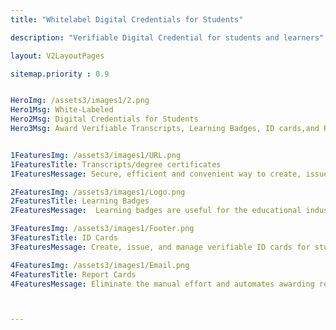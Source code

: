 ```yaml
---
title: "Whitelabel Digital Credentials for Students"

description: "Verifiable Digital Credential for students and learners"

layout: V2LayoutPages

sitemap.priority : 0.9


HeroImg: /assets3/images1/2.png
Hero1Msg: White-Labeled
Hero2Msg: Digital Credentials for Students
Hero3Msg: Award Verifiable Transcripts, Learning Badges, ID cards,and Report Cards for educational Institutions


1FeaturesImg: /assets3/images1/URL.png
1FeaturesTitle: Transcripts/degree certificates
1FeaturesMessage: Secure, efficient and convenient way to create, issue and manage transcripts and degree certificates. These credentials allow institutions to easily verify the authenticity of the documents and provide students with a portable and verifiable record of their achievements. Digital credentials also make it easy for your students to share their transcripts and degree certificates with employers and other institutions, ensuring that their qualifications are recognized and valued.

2FeaturesImg: /assets3/images1/Logo.png
2FeaturesTitle: Learning Badges
2FeaturesMessage:  Learning badges are useful for the educational industry because they allow for the creation, issuance, and management of these badges in a secure and efficient manner. Digital badges provide a way for your students to easily showcase their achievements and skills, and for educators to easily recognize and reward these achievements. This can help to motivate students and promote lifelong learning. Additionally, digital badges can be easily shared and verified online, making them a valuable tool for both students and educators.

3FeaturesImg: /assets3/images1/Footer.png
3FeaturesTitle: ID Cards
3FeaturesMessage: Create, issue, and manage verifiable ID cards for students. This allows you to quickly and securely verify the identity of your students, while also providing students with a convenient way to access their information and services. By using this software, you can improve the security of their campus, and make it easier for students to access the resources they need to succeed.

4FeaturesImg: /assets3/images1/Email.png
4FeaturesTitle: Report Cards
4FeaturesMessage: Eliminate the manual effort and automates awarding report cards, and provides your students with real-time analytics on student performance. Verifiable digital report card allows them to stay informed about their progress, and provides Institutions with valuable insights into student performance and areas for improvement. Institutions can improve communication and transparency with students and support them achieving their academic goals



---
```

